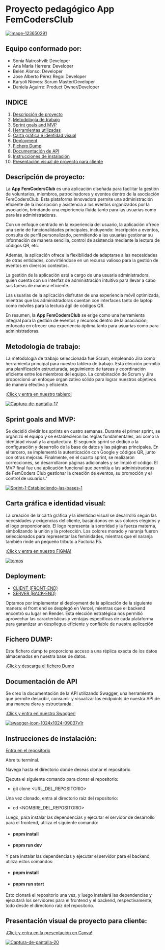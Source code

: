 # Proyecto pedagógico App FemCodersClub

<a href='https://postimages.org/' target='_blank'><img src='https://i.postimg.cc/Qxb0JCVj/image-123650291.jpg'  alt='image-123650291'/></a>

## Equipo conformado por:
- Sonia Natroshvili: Developer
- Ana María Herrera: Developer
- Belén Alonso: Developer
- Jose Alberto Pérez Rego: Developer
- Karyoli Nieves: Scrum Master/Developer
- Daniela Aguirre: Product Owner/Developer

## INDICE

1. [Descripción de proyecto](#descripción-de-proyecto)
2. [Metodología de trabajo](#metodología-de-trabajo)
3. [Sprint goals and MVP](#sprint-goals-and-mvp)
4. [Herramientas utilizadas](#sprint-goals-and-mvp)
5. [Carta gráfica e identidad visual](#carta-gráfica-e-identidad-visual)
6. [Deployment](#deployment)
7. [Fichero Dump](#fichero-dump)
8. [Documentación de API](#documentación-de-api)
9. [Instrucciones de instalación](#instrucciones-de-instalación)
10. [Presentación visual de proyecto para cliente]()

## Descripción de proyecto:

La **App FemCodersClub** es una aplicación diseñada para facilitar la gestión de voluntarios, miembros, patrocinadores y eventos dentro de la asociación FemCodersClub. Esta plataforma innovadora permite una administración eficiente de la inscripción y asistencia a los eventos organizados por la asociación, brindando una experiencia fluida tanto para las usuarias como para las administradoras.

Con un enfoque centrado en la experiencia del usuario, la aplicación ofrece una serie de funcionalidades principales, incluyendo:
Inscripción a eventos, consulta de perfil personalizado, permitiendo a las usuarias gestionar su información de manera sencilla, control de asistencia mediante la lectura de códigos QR, etc.

Además, la aplicación ofrece la flexibilidad de adaptarse a las necesidades de otras entidades, convirtiéndose en un recurso valioso para la gestión de eventos en diversos contextos.

La gestión de la aplicación está a cargo de una usuaria administradora, quien cuenta con un interfaz de administración intuitivo para llevar a cabo sus tareas de manera eficiente.

Las usuarias de la aplicación disfrutan de una experiencia móvil optimizada, mientras que las administradoras cuentan con interfaces tanto de laptop como móviles para la lectura ágil de códigos QR.

En resumen, la **App FemCodersClub** se erige como una herramienta integral para la gestión de eventos y recursos dentro de la asociación, enfocada en ofrecer una experiencia óptima tanto para usuarias como para administradoras.

## Metodología de trabajo:

La metodología de trabajo seleccionada fue Scrum, empleando Jira como herramienta principal para nuestro tablero de trabajo. Esta elección permitió una planificación estructurada, seguimiento de tareas y coordinación eficiente entre los miembros del equipo. La combinación de Scrum y Jira proporcionó un enfoque organizativo sólido para lograr nuestros objetivos de manera efectiva y eficiente.

[¡Click y entra en nuestro tablero!](https://kn1.atlassian.net/jira/core/projects/PROYEC/board)

<a href='https://postimages.org/' target='_blank'><img src='https://i.postimg.cc/SN3kv06n/Captura-de-pantalla-17.png'  alt='Captura-de-pantalla-17'/></a>

## Sprint goals and MVP:

Se decidió dividir los sprints en cuatro semanas. Durante el primer sprint, se organizó el equipo y se establecieron las reglas fundamentales, así como la identidad visual y la arquitectura. El segundo sprint se dedicó a la configuración y desarrollo de la base de datos y las páginas principales. En el tercero, se implementó la autenticación con Google y códigos QR, junto con otras mejoras. Finalmente, en el cuarto sprint, se realizaron correcciones, se desarrollaron páginas adicionales y se limpió el código. El MVP final fue una aplicación funcional que permitía a las administradoras de FemCoders Club gestionar la creación de eventos, su promoción y el control de usuarios."

<a href='https://postimages.org/' target='_blank'><img src='https://i.postimg.cc/gJxnZyd5/Sprint-1-Estableciendo-las-bases-1.jpg'  alt='Sprint-1-Estableciendo-las-bases-1'/></a>

## Carta gráfica e identidad visual:

La creación de la carta gráfica y la identidad visual se desarrolló según las necesidades y exigencias del cliente, basándonos en sus colores elegidos y el logo proporcionado. El logo representa la sororidad y la fuerza materna, simbolizando la unión y la protección. Los colores morado y naranja fueron seleccionados para representar las feminidades, mientras que el naranja también rinde un pequeño tributo a Factoría F5.

[¡Click y entra en nuestro FIGMA!](https://www.figma.com/file/L0JWNg1ac1OhXOSrhMvaFk/FemCoders-Club-Project?type=design&node-id=0-1&mode=design&t=hpaQx1jFnWN2hvwd-0)

<a href='https://postimages.org/' target='_blank'><img src='https://i.postimg.cc/13bTSsXq/tomos.png'  alt='tomos'/></a>

## Deployment:

- [CLIENT (FRONT-END)](https://femcodersclub-project.onrender.com/)
- [SERVER (BACK-END)](https://femcodersclub-project.onrender.com)

Optamos por implementar el deployment de la aplicación de la siguiente manera: el front end se desplegó en Vercel, mientras que el backend encontró su lugar en Render. Esta elección estratégica nos permitió aprovechar las características y ventajas específicas de cada plataforma para garantizar un despliegue eficiente y confiable de nuestra aplicación

## Fichero DUMP:

Este fichero dump te proporciona acceso a una réplica exacta de los datos almacenados en nuestra base de datos.

[¡Click y descarga el fichero Dump](https://files.fm/u/r5jxyxy3ju?k=2e38d865)

## Documentación de API

Se creo la documentación de la API utilizando Swagger, una herramienta que permite describir, consumir y visualizar los endpoints de nuestra API de una manera clara y estructurada.

[¡Click y entra en nuestro Swagger!](https://femcodersclub-project.onrender.com/api)

<a href='https://postimages.org/' target='_blank'><img src='https://i.postimg.cc/D0xW47Mv/swagger-icon-1024x1024-09037v1r.png' alt='swagger-icon-1024x1024-09037v1r'/></a>

## Instrucciones de instalación:

[Entra en el repositorio](https://github.com/RuthDanielaAguirre/femCodersClub_Project)

Abre tu terminal.

Navega hasta el directorio donde deseas clonar el repositorio.

Ejecuta el siguiente comando para clonar el repositorio:

- git clone <URL_DEL_REPOSITORIO>

Una vez clonado, entra al directorio raíz del repositorio:


- cd <NOMBRE_DEL_REPOSITORIO>

Luego, para instalar las dependencias y ejecutar el servidor de desarrollo para el frontend, utiliza el siguiente comando:

- #### pnpm install
- #### pnpm run dev

Y para instalar las dependencias y ejecutar el servidor para el backend, utiliza estos comandos:


- #### pnpm install
- #### pnpm run start

Esto clonará el repositorio una vez, y luego instalará las dependencias y ejecutará los servidores para el frontend y el backend, respectivamente, todo desde el directorio raíz del repositorio.


## Presentación visual de proyecto para cliente: 

[¡Click y entra en la presentación en Canva!](https://www.canva.com/design/DAGB7RhN41U/ZqP4D0jaQZLKHX5WC_20Iw/edit)

<a href='https://postimages.org/' target='_blank'><img src='https://i.postimg.cc/zvQgPJSd/Captura-de-pantalla-20.png'  alt='Captura-de-pantalla-20'/></a>